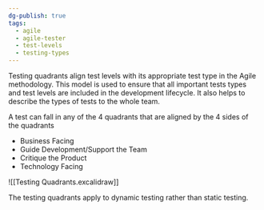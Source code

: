 ```yaml
---
dg-publish: true
tags:
  - agile
  - agile-tester
  - test-levels
  - testing-types
---
```

Testing quadrants align test levels with its appropriate test type in the Agile methodology.
This model is used to ensure that all important tests types and test levels are included in the development lifecycle.
It also helps to describe the types of tests to the whole team.

A test can fall in any of the 4 quadrants that are aligned by the 4 sides of the quadrants
- Business Facing
- Guide Development/Support the Team
- Critique the Product
- Technology Facing

![[Testing Quadrants.excalidraw]]

The testing quadrants apply to dynamic testing rather than static testing.